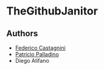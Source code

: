 # TheGithubJanitor

## Authors
- [Federico Castagnini](https://github.com/facastagnini)
- [Patricio Palladino](https://github.com/alcuadrado)
- Diego Alifano
